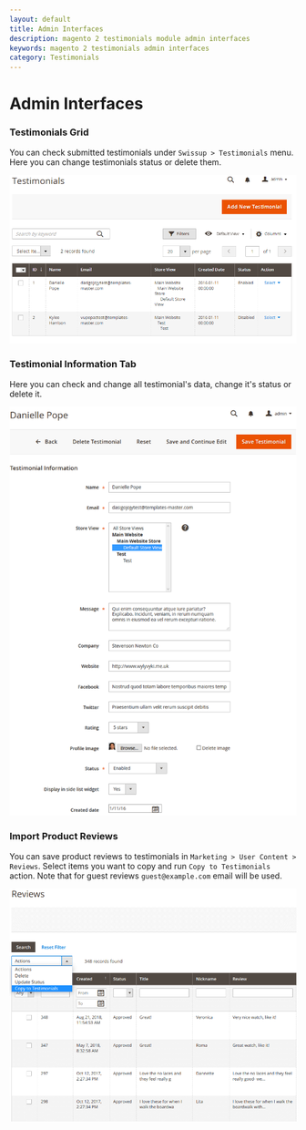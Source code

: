 ```yaml
---
layout: default
title: Admin Interfaces
description: magento 2 testimonials module admin interfaces
keywords: magento 2 testimonials admin interfaces
category: Testimonials
---
```


# Admin Interfaces

### Testimonials Grid

You can check submitted testimonials under `Swissup > Testimonials` menu. Here you can change testimonials status or delete them.

![Testimonials Grid](/images/m2/testimonials/admin/testimonials-grid.png)

### Testimonial Information Tab

Here you can check and change all testimonial's data, change it's status or delete it.

![Testimonial Information Tab](/images/m2/testimonials/admin/testimonial-information-tab.png)

### Import Product Reviews

You can save product reviews to testimonials in `Marketing > User Content > Reviews`.
Select items you want to copy and run `Copy to Testimonials` action.
Note that for guest reviews `guest@example.com` email will be used.

![Product Reviews Grid](/images/m2/testimonials/admin/reviews-grid.png)
